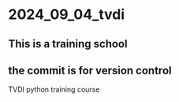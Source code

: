 # __2024_09_04_tvdi__
## This is a training school
## the commit is for version control
TVDI python training course
